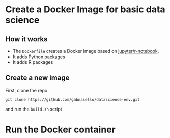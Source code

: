 # Create a Docker Image for basic data science

## How it works

- The ```Dockerfile``` creates a Docker Image based on  [jupyter/r-notebook](https://hub.docker.com/r/jupyter/r-notebook).
- It adds Python packages 
- It adds R packages

## Create a new image

First, clone the repo:

```git clone https://github.com/gabnasello/datascience-env.git``` 

and run the ```build.sh``` script

# Run the Docker container

